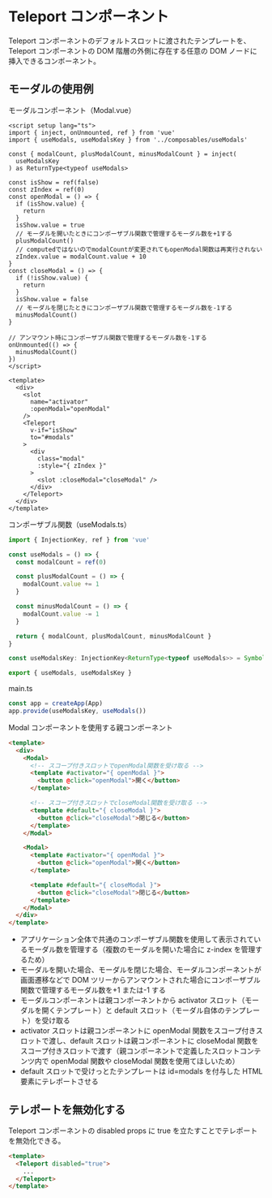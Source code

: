 # Teleport コンポーネント

Teleport コンポーネントのデフォルトスロットに渡されたテンプレートを、Teleport コンポーネントの DOM 階層の外側に存在する任意の DOM ノードに挿入できるコンポーネント。

## モーダルの使用例

モーダルコンポーネント（Modal.vue）

```Vue
<script setup lang="ts">
import { inject, onUnmounted, ref } from 'vue'
import { useModals, useModalsKey } from '../composables/useModals'

const { modalCount, plusModalCount, minusModalCount } = inject(
  useModalsKey
) as ReturnType<typeof useModals>

const isShow = ref(false)
const zIndex = ref(0)
const openModal = () => {
  if (isShow.value) {
    return
  }
  isShow.value = true
  // モーダルを開いたときにコンポーザブル関数で管理するモーダル数を+1する
  plusModalCount()
  // computedではないのでmodalCountが変更されてもopenModal関数は再実行されない
  zIndex.value = modalCount.value + 10
}
const closeModal = () => {
  if (!isShow.value) {
    return
  }
  isShow.value = false
  // モーダルを閉じたときにコンポーザブル関数で管理するモーダル数を-1する
  minusModalCount()
}

// アンマウント時にコンポーザブル関数で管理するモーダル数を-1する
onUnmounted(() => {
  minusModalCount()
})
</script>

<template>
  <div>
    <slot
      name="activator"
      :openModal="openModal"
    />
    <Teleport
      v-if="isShow"
      to="#modals"
    >
      <div
        class="modal"
        :style="{ zIndex }"
      >
        <slot :closeModal="closeModal" />
      </div>
    </Teleport>
  </div>
</template>
```

コンポーザブル関数（useModals.ts）

```TypeScript
import { InjectionKey, ref } from 'vue'

const useModals = () => {
  const modalCount = ref(0)

  const plusModalCount = () => {
    modalCount.value += 1
  }

  const minusModalCount = () => {
    modalCount.value -= 1
  }

  return { modalCount, plusModalCount, minusModalCount }
}

const useModalsKey: InjectionKey<ReturnType<typeof useModals>> = Symbol()

export { useModals, useModalsKey }
```

main.ts

```TypeScript
const app = createApp(App)
app.provide(useModalsKey, useModals())
```

Modal コンポーネントを使用する親コンポーネント

```HTML
<template>
  <div>
    <Modal>
      <!-- スコープ付きスロットでopenModal関数を受け取る -->
      <template #activator="{ openModal }">
        <button @click="openModal">開く</button>
      </template>

      <!-- スコープ付きスロットでcloseModal関数を受け取る -->
      <template #default="{ closeModal }">
        <button @click="closeModal">閉じる</button>
      </template>
    </Modal>

    <Modal>
      <template #activator="{ openModal }">
        <button @click="openModal">開く</button>
      </template>

      <template #default="{ closeModal }">
        <button @click="closeModal">閉じる</button>
      </template>
    </Modal>
  </div>
</template>
```

- アプリケーション全体で共通のコンポーザブル関数を使用して表示されているモーダル数を管理する（複数のモーダルを開いた場合に z-index を管理するため）
- モーダルを開いた場合、モーダルを閉じた場合、モーダルコンポーネントが画面遷移などで DOM ツリーからアンマウントされた場合にコンポーザブル関数で管理するモーダル数を+1 または-1 する
- モーダルコンポーネントは親コンポーネントから activator スロット（モーダルを開くテンプレート）と default スロット（モーダル自体のテンプレート）を受け取る
- activator スロットは親コンポーネントに openModal 関数をスコープ付きスロットで渡し、default スロットは親コンポーネントに closeModal 関数をスコープ付きスロットで渡す（親コンポーネントで定義したスロットコンテンツ内で openModal 関数や closeModal 関数を使用てほしいため）
- default スロットで受けっとたテンプレートは id=modals を付与した HTML 要素にテレポートさせる

## テレポートを無効化する

Teleport コンポーネントの disabled props に true を立たすことでテレポートを無効化できる。

```HTML
<template>
  <Teleport disabled="true">
    ...
  </Teleport>
</template>
```
